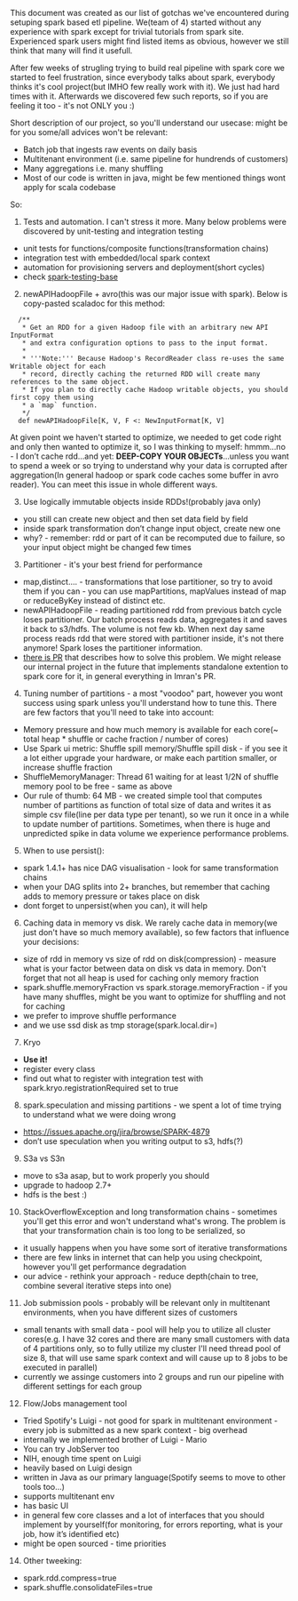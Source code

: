 This document was created as our list of gotchas we've encountered during setuping spark based etl pipeline. We(team of 4) started without any experience with spark except for trivial tutorials from spark site. Experienced spark users might find listed items as obvious, however we still think that many will find it usefull. 

After few weeks of strugling trying to build real pipeline with spark core we started to feel frustration, since everybody talks about spark, everybody thinks it's cool project(but IMHO few really work with it). We just had hard times with it. Afterwards we discovered few such reports, so if you are feeling it too - it's not ONLY you :)

Short description of our project, so you'll understand our usecase: might be for you some/all advices won't be relevant:
- Batch job that ingests raw events on daily basis
- Multitenant environment (i.e. same pipeline for hundrends of customers)
- Many aggregations i.e. many shuffling
- Most of our code is written in java, might be few mentioned things wont apply for scala codebase

So:

1. Tests and automation. I can't stress it more. Many below problems were discovered by unit-testing and integration testing
  - unit tests for functions/composite functions(transformation chains)
  - integration test with embedded/local spark context
  - automation for provisioning servers and deployment(short cycles)
  - check [spark-testing-base](https://github.com/holdenk/spark-testing-base)
2. newAPIHadoopFile + avro(this was our major issue with spark). Below is copy-pasted scaladoc for this method:
  ```
    /**
     * Get an RDD for a given Hadoop file with an arbitrary new API InputFormat
     * and extra configuration options to pass to the input format.
     *
     * '''Note:''' Because Hadoop's RecordReader class re-uses the same Writable object for each
     * record, directly caching the returned RDD will create many references to the same object.
     * If you plan to directly cache Hadoop writable objects, you should first copy them using
     * a `map` function.
     */
    def newAPIHadoopFile[K, V, F <: NewInputFormat[K, V]
  ```
At given point we haven't started to optimize, we needed to get code right and only then wanted to optimize it, so I was thinking to myself: hmmm...no - I don’t cache rdd...and yet: **DEEP-COPY YOUR OBJECTs**...unless you want to spend a week or so trying to understand why your data is corrupted after aggregation(In general hadoop or spark code caches some buffer in avro reader). You can meet this issue in whole different ways.

3. Use logically immutable objects inside RDDs!(probably java only)
  - you still can create new object and then set data field by field
  - inside spark transformation don’t change input object, create new one
  - why? - remember: rdd or part of it can be recomputed due to failure, so your input object might be changed few times

3. Partitioner - it's your best friend for performance
  - map,distinct…. - transformations that lose partitioner, so try to avoid them if you can - you can use mapPartitions, mapValues instead of map or reduceByKey instead of distinct etc.
  - newAPIHadoopFile - reading partitioned rdd from previous batch cycle loses partitioner. Our batch process reads data, aggregates it and saves it back to s3/hdfs. The volume is not few kb. When next day same process reads rdd that were stored with partitioner inside, it's not there anymore! Spark loses the partitioner information.
  - [there is PR](https://github.com/apache/spark/pull/4449) that describes how to solve this problem. We might release our internal project in the future that implements standalone extention to spark core for it, in general everything in Imran's PR.

4. Tuning number of partitions -  a most "voodoo" part, however you wont success using spark unless you'll understand how to tune this. There are few factors that you'll need to take into account:
  - Memory pressure and how much memory is available for each core(~ total heap * shuffle or cache fraction / number of cores)
  - Use Spark ui metric: Shuffle spill memory/Shuffle spill disk - if you see it a lot either upgrade your hardware, or make each partition smaller, or increase shuffle fraction
  - ShuffleMemoryManager: Thread 61 waiting for at least 1/2N of shuffle memory pool to be free - same as above
  - Our rule of thumb: 64 MB - we created simple tool that computes number of partitions as function of total size of data and writes it as simple csv file(line per data type per tenant), so we run it once in a while to update number of partitions. Sometimes, when there is huge and unpredicted spike in data volume we experience performance problems.

5. When to use persist():
  - spark 1.4.1+ has nice DAG visualisation - look for same transformation chains
  - when your DAG splits into 2+ branches, but remember that caching adds to memory pressure or takes place on disk
  - dont forget to unpersist(when you can), it will help

6. Caching data in memory vs disk. We rarely cache data in memory(we just don't have so much memory available), so few factors that influence your decisions:
  - size of rdd in memory vs size of rdd on disk(compression) - measure what is your factor between data on disk vs data in memory. Don't forget that not all heap is used for caching only memory fraction
  - spark.shuffle.memoryFraction vs spark.storage.memoryFraction - if you have many shuffles, might be you want to optimize for shuffling and not for caching
  - we prefer to improve shuffle performance
  - and we use ssd disk as tmp storage(spark.local.dir=<path to raid0 of ephemeral ssds>)

7. Kryo
  - **Use it!**
  - register every class
  - find out what to register with integration test with spark.kryo.registrationRequired set to true

8. spark.speculation and missing partitions - we spent a lot of time trying to understand what we were doing wrong
  - https://issues.apache.org/jira/browse/SPARK-4879
  - don’t use speculation when you writing output to s3, hdfs(?)

9. S3a vs S3n
  - move to s3a asap, but to work properly you should
  - upgrade to hadoop 2.7+
  - hdfs is the best :)

10. StackOverflowException and long transformation chains - sometimes you'll get this error and won't understand what's wrong. The problem is that your transformation chain is too long to be serialized, so 
  - it usually happens when you have some sort of iterative transformations
  - there are few links in internet that can help you using checkpoint, however you'll get performance degradation
  - our advice - rethink your approach - reduce depth(chain to tree, combine several iterative steps into one)

11. Job submission pools - probably will be relevant only in multitenant environments, when you have different sizes of customers
  - small tenants with small data - pool will help you to utilize all cluster cores(e.g. I have 32 cores and there are many small customers with data of 4 partitions only, so to fully utilize my cluster I'll need thread pool of size 8, that will use same spark context and will cause up to 8 jobs to be executed in parallel)
  - currently we assinge customers into 2 groups and run our pipeline with different settings for each group

12. Flow/Jobs management tool
  - Tried Spotify's Luigi - not good for spark in multitenant environment - every job is submitted as a new spark context - big overhead
  - internally we implemented brother of Luigi - Mario
  - You can try JobServer too
  - NIH, enough time spent on Luigi
  - heavily based on Luigi design
  - written in Java as our primary language(Spotify seems to move to other tools too…)
  - supports multitenant env
  - has basic UI
  - in general few core classes and a lot of interfaces that you should implement by yourself(for monitoring, for errors reporting, what is your job, how it’s identified etc)
  - might be open sourced - time priorities

14. Other tweeking:
  - spark.rdd.compress=true
  - spark.shuffle.consolidateFiles=true
